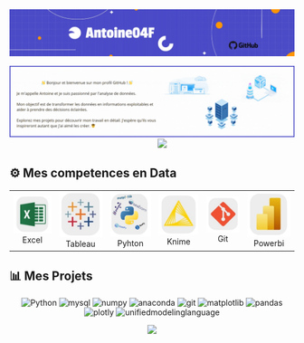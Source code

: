 <img src ="Image/baniere.jpeg"/>
<p></p>
<img src = "Image/baniere_gif.gif">


<div align="center">
&nbsp;&nbsp;&nbsp;&nbsp;&nbsp;&nbsp;&nbsp;&nbsp;
<a href="https://www.linkedin.com/in/antoinefouillot/">
<img src="https://img.shields.io/badge/Linkedin-%231DA1F2.svg?style=for-the-badge&logo=Linkedin&logoColor=white">
</a>
</div>



## ⚙️ Mes competences en Data 
<table>
  <tr>
    <td align="center" width="100">
      <a href="#macropower-tech">
        <img src="Image/App logo/Excel.png" alt="icon" />
      </a>
      <br>Excel
    </td>
    <td align="center" width="100">
      <a href="#macropower-tech">
       <img src="Image/App logo/Tableau.png" alt="icon" />
      </a>
      <br>Tableau
    </td>
    <td align="center" width="100">
      <a href="#macropower-tech">
       <img src="Image/App logo/Python.png" alt="icon" />
      </a>
      <br>Pyhton
    </td>
        <td align="center" width="100">
      <a href="#macropower-tech">
       <img src="Image/App logo/Knime.png" alt="icon" />
      </a>
      <br>Knime
    </td>
        <td align="center" width="100">
      <a href="#macropower-tech">
       <img src="Image/App logo/Git.png" alt="icon" />
      </a>
      <br>Git
    </td>
        <td align="center" width="100">
      <a href="#macropower-tech">
       <img src="Image/App logo/Powerbi.png" alt="icon" />
      </a>
      <br>Powerbi
    </td>
    
 </tr>
</table>


  
## 📊 Mes Projets 


<div align="center" id="technologies">

<img src="https://img.shields.io/badge/python-%23121011.svg?style=for-the-badge&logo=python" alt="Python"/>
<img src="https://img.shields.io/badge/svelte-%23121011.svg?style=for-the-badge&logo=mysql" alt="mysql"/>
<img src="https://img.shields.io/badge/node.js-%23121011.svg?style=for-the-badge&logo=numpy" alt="numpy"/>
<img src="https://img.shields.io/badge/node.js-%23121011.svg?style=for-the-badge&logo=anaconda" alt="anaconda"/>
<img src="https://img.shields.io/badge/node.js-%23121011.svg?style=for-the-badge&logo=git" alt="git"/>
<img src="https://img.shields.io/badge/node.js-%23121011.svg?style=for-the-badge&logo=matplotlib" alt="matplotlib"/>
<img src="https://img.shields.io/badge/node.js-%23121011.svg?style=for-the-badge&logo=pandas" alt="pandas"/>
<img src="https://img.shields.io/badge/node.js-%23121011.svg?style=for-the-badge&logo=plotly" alt="plotly"/>
<img src="https://img.shields.io/badge/node.js-%23121011.svg?style=for-the-badge&logo=unifiedmodelinglanguage" alt="unifiedmodelinglanguage"/>


          
</div>
          




<!--Footer--> 
<p align="center">
  <img src="https://capsule-render.vercel.app/api?type=waving&height=75&color=4A4AC4&section=footer&reversal=false"/>
</p>


